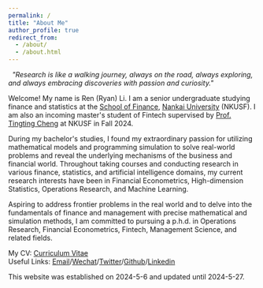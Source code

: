 ```yaml
---
permalink: /
title: "About Me"
author_profile: true
redirect_from: 
  - /about/
  - /about.html
---
```


&nbsp;
*"Research is like a walking journey, always on the road, always exploring, and always embracing discoveries with passion and curiosity."*



Welcome! My name is Ren (Ryan) Li. I am a senior undergraduate studying finance and statistics at the [School of Finance](http://en.finance.nankai.edu.cn/), [Nankai University](https://en.nankai.edu.cn/) (NKUSF). I am also an incoming master's student of Fintech supervised by [Prof. Tingting Cheng](https://sites.google.com/site/tingtingcheng2014/home) at NKUSF in Fall 2024.

During my bachelor's studies, I found my extraordinary passion for utilizing mathematical models and programming simulation to solve real-world problems and reveal the underlying mechanisms of the business and financial world. Throughout taking courses and conducting research in various finance, statistics, and artificial intelligence domains, my current research interests have been in Financial Econometrics, High-dimension Statistics, Operations Research, and Machine Learning. 

Aspiring to address frontier problems in the real world and to delve into the fundamentals of finance and management with precise mathematical and simulation methods, I am committed to pursuing a p.h.d. in Operations Research, Financial Econometrics, Fintech, Management Science, and related fields. 

My CV: [Curriculum Vitae](../assets/CurriculumVitae.pdf)  
Useful Links: [Email](mailto:2013455@mail.nankai.edu.cn)/[Wechat](../images/Wechat.jpg)/[Twitter](https://twitter.com/RyanLee32714932)/[Github](https://github.com/Ren-Ryan-Li)/[Linkedin](https://www.linkedin.com/in/%E4%BB%BB-%E6%9D%8E-8692b9225/)

This website was established on 2024-5-6 and updated until 2024-5-27.
